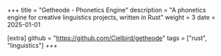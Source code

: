 +++
title = "Getheode - Phonetics Engine"
description = "A phonetics engine for creative linguistics projects, written in Rust"
weight = 3
date = 2025-01-01

[extra]
github = "https://github.com/Cielbird/getheode"
tags = ["rust", "linguistics"]
+++
